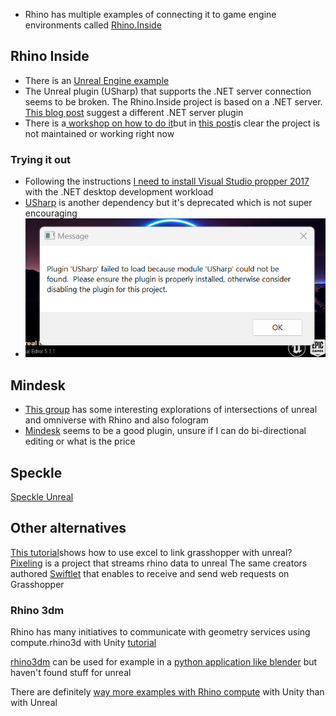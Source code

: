- Rhino has multiple examples of connecting it to game engine environments called [Rhino.Inside](https://github.com/mcneel/rhino.inside)

## Rhino Inside
- There is an [Unreal Engine example](https://github.com/mcneel/rhino.inside/tree/master/Epic%20Games/UE)
- The Unreal plugin (USharp) that supports the .NET server connection seems to be broken. The Rhino.Inside project is based on a .NET server.  [This blog post](https://discourse.mcneel.com/t/rhino-inside-ue-getting-started/89269) suggest a different .NET server plugin
- There is a[ workshop on how to do it](https://github.com/mcneel/Rhino.Inside-Workshop/wiki)but in [this post](https://discourse.mcneel.com/t/using-rhino-inside-with-grasshopper-in-ue/101607/4)is clear the project is not maintained or working right now

### Trying it out
- Following the instructions [I need to install Visual Studio propper 2017](https://developer.rhino3d.com/guides/rhinocommon/installing-tools-windows/) with the .NET desktop development workload
- [USharp](https://github.com/pixeltris/USharp) is another dependency but it's deprecated which is not super encouraging
- ![Pasted image 20230501170458](media/Pasted%20image%2020230501170458.png)

## Mindesk
- [This group](https://bsl.hku.hk/rhino-to-unreal-bridge-installation/) has some interesting explorations of intersections of unreal and omniverse with Rhino and also fologram
- [Mindesk](https://mindeskvr.com/unreal/) seems to be a good plugin, unsure if I can do bi-directional editing or what is the price

## Speckle
[Speckle Unreal](Speckle%20Unreal.md)

## Other alternatives
[This tutorial](https://www.youtube.com/watch?v=1s_7NwcXLcY)shows how to use excel to link grasshopper with unreal?
[Pixeling](https://github.com/enmerk4r/pixeling) is a project that streams rhino data to unreal
The same creators authored [Swiftlet](https://github.com/enmerk4r/Swiftlet) that enables to receive and send web requests on Grasshopper

### Rhino 3dm
Rhino has many initiatives to communicate with geometry services 
using compute.rhino3d with Unity [tutorial](https://www.youtube.com/watch?v=zUbm83ynn0Q)

[rhino3dm](https://github.com/mcneel/rhino3dm) can be used for example in a [python application like blender](https://discourse.mcneel.com/t/create-cpython-components-using-hops-in-grasshopper/120517/53) but haven't found stuff for unreal 

There are definitely [way more examples with Rhino compute](https://www.google.com/search?q=%22rhino+compute+server%22+%22unity%22&ei=s6ZSZOe1F4zDkPIP_IGL8AQ&ved=0ahUKEwin25rB4tn-AhWMIUQIHfzAAk4Q4dUDCBA&uact=5&oq=%22rhino+compute+server%22+%22unity%22&gs_lcp=Cgxnd3Mtd2l6LXNlcnAQAzIFCCEQoAE6CggAEEcQ1gQQsAM6BQghEKsCSgQIQRgAUKkIWPEMYPkOaANwAXgAgAFSiAHxApIBATWYAQCgAQHIAQLAAQE&sclient=gws-wiz-serp) with Unity than with Unreal 